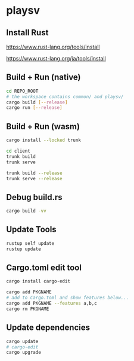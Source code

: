 # playsv

## Install Rust

<https://www.rust-lang.org/tools/install>

<https://www.rust-lang.org/ja/tools/install>

## Build + Run (native)

```sh
cd REPO_ROOT
# the workspace contains common/ and playsv/
cargo build [--release]
cargo run [--release]
```

## Build + Run (wasm)

```sh
cargo install --locked trunk
```

```sh
cd client
trunk build
trunk serve
```

```sh
trunk build --release
trunk serve --release
```

## Debug build.rs

```sh
cargo build -vv
```

## Update Tools

```sh
rustup self update
rustup update
```

## Cargo.toml edit tool

```sh
cargo install cargo-edit
```

```sh
cargo add PKGNAME
# add to Cargo.toml and show features below...
cargo add PKGNAME --features a,b,c
cargo rm PKGNAME
```

## Update dependencies

```sh
cargo update
# cargo-edit
cargo upgrade
```
